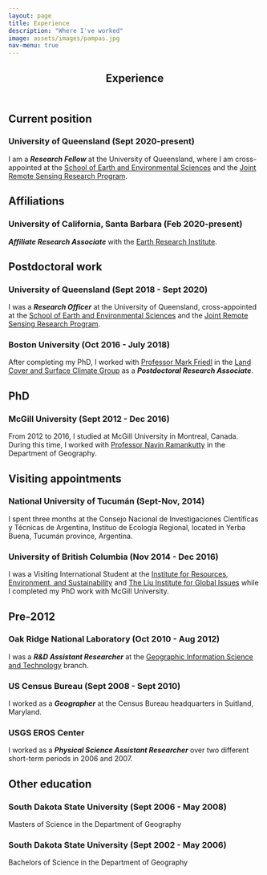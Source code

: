 ```yaml
---
layout: page
title: Experience
description: "Where I've worked"
image: assets/images/pampas.jpg
nav-menu: true
---
```


<!-- Main -->
<div id="main" class="alt">

<!-- One -->
<section id="one">
	<div class="inner">
		<header class="major">
			<h1>Experience</h1>
		</header>

<!-- Content -->

<h2 id="content">Current position</h2>

<div class="row">
	<div class="6u 12u$(small)">
	    <div class="box">
		<h3>University of Queensland (Sept 2020-present)</h3>
		<p>I am a <b><i>Research Fellow</i></b> at the University of Queensland, where I am cross-appointed at the <a href="https://sees.uq.edu.au/">School of Earth and Environmental Sciences</a> and the <a href="https://www.jrsrp.org.au/">Joint Remote Sensing Research Program</a>.</p>
		</div>
	</div>
</div>

<h2 id="content">Affiliations</h2>

<div class="row">
	<div class="6u 12u$(small)">
	    <div class="box">
		<h3>University of California, Santa Barbara (Feb 2020-present)</h3>
		<p><b><i>Affiliate Research Associate</i></b> with the <a href="https://www.eri.ucsb.edu/">Earth Research Institute</a>.</p>
		</div>
	</div>
</div>

<h2 id="content">Postdoctoral work</h2>

<div class="row">
	<div class="6u 12u$(small)">
	    <div class="box">
		<h3>University of Queensland (Sept 2018 - Sept 2020)</h3>
		<p>I was a <b><i>Research Officer</i></b> at the University of Queensland, cross-appointed at the <a href="https://sees.uq.edu.au/">School of Earth and Environmental Sciences</a> and the <a href="https://www.jrsrp.org.au/">Joint Remote Sensing Research Program</a>.</p>
		</div>
	</div>
	<div class="6u$ 12u$(small)">
	    <div class="box">
		<h3>Boston University (Oct 2016 - July 2018) </h3>
		<p>After completing my PhD, I worked with <a href="https://www.bu.edu/earth/profiles/mark-friedl/">Professor Mark Friedl</a> in the <a href="https://www.bu.edu/lcsc/">Land Cover and Surface Climate Group</a> as a <b><i>Postdoctoral Research Associate</i></b>.</p>
		</div>
	</div>
</div>

<h2 id="content">PhD</h2>

<div class="row">
	<div class="6u 12u$(small)">
	    <div class="box">
		<h3>McGill University (Sept 2012 - Dec 2016) </h3>
		<p>From 2012 to 2016, I studied at McGill University in Montreal, Canada. During this time, I worked with <a href="http://www.ramankuttylab.com/">Professor Navin Ramankutty</a> in the Department of Geography.</p>
		</div>
	</div>
</div>

<h2 id="content">Visiting appointments</h2>

<div class="row">
	<div class="6u 12u$(small)">
	    <div class="box">
		<h3>National University of Tucum&aacute;n (Sept-Nov, 2014)</h3>
		<p>I spent three months at the Consejo Nacional de Investigaciones Cient&iacute;ficas y T&eacute;cnicas de Argentina, Instituo de Ecolog&iacute;a Regional, located in Yerba Buena, Tucum&aacute;n province, Argentina.</p>
		</div>
	</div>
	<div class="6u$ 12u$(small)">
	    <div class="box">
		<h3>University of British Columbia (Nov 2014 - Dec 2016)</h3>
		<p>I was a Visiting International Student at the <a href="http://ires.ubc.ca/">Institute for Resources, Environment, and Sustainability</a> and <a href="https://www.grad.ubc.ca/unit/liu-institute-global-issues">The Liu Institute for Global Issues</a> while I completed my PhD work with McGill University.</p>
		</div>
	</div>
</div>

<h2 id="content">Pre-2012</h2>

<div class="row">
	<!-- Break -->
	<div class="4u 12u$(medium)">
	    <div class="box">
		<h3>Oak Ridge National Laboratory (Oct 2010 - Aug 2012)</h3>
		<p>I was a <b><i>R&D Assistant Researcher</i></b> at the <a href="https://www.ornl.gov/project/geographic-information-science-and-technology-0">Geographic Information Science and Technology</a> branch.</p>
		</div>
	</div>
	<div class="4u 12u$(medium)">
	    <div class="box">
		<h3>US Census Bureau (Sept 2008 - Sept 2010)</h3>
		<p>I worked as a <b><i>Geographer</i></b> at the Census Bureau headquarters in Suitland, Maryland.</p>
		</div>
	</div>
	<div class="4u$ 12u$(medium)">
	    <div class="box">
		<h3>USGS EROS Center</h3>
		<p>I worked as a <b><i>Physical Science Assistant Researcher</i></b> over two different short-term periods in 2006 and 2007.</p>
		</div>
	</div>
</div>

<h2 id="content">Other education</h2>

<div class="row">
	<!-- Break -->
	<div class="4u 12u$(medium)">
	    <div class="box">
		<h3>South Dakota State University (Sept 2006 - May 2008) </h3>
		<p>Masters of Science in the Department of Geography</p>
		</div>
	</div>
	<div class="4u 12u$(medium)">
	    <div class="box">
		<h3>South Dakota State University (Sept 2002 - May 2006) </h3>
		<p>Bachelors of Science in the Department of Geography</p>
		</div>
	</div>
</div>


</div>